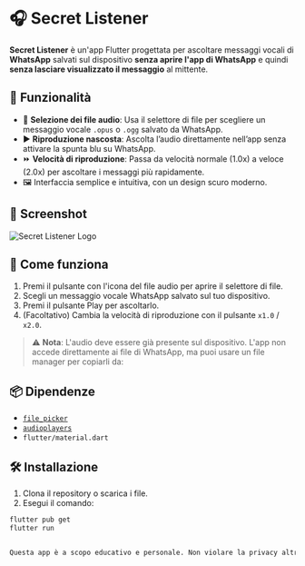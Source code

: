 # 🎧 Secret Listener

**Secret Listener** è un'app Flutter progettata per ascoltare messaggi vocali di **WhatsApp** salvati sul dispositivo **senza aprire l'app di WhatsApp** e quindi **senza lasciare visualizzato il messaggio** al mittente.

## 🚀 Funzionalità

- 📁 **Selezione dei file audio**: Usa il selettore di file per scegliere un messaggio vocale `.opus` o `.ogg` salvato da WhatsApp.
- ▶️ **Riproduzione nascosta**: Ascolta l’audio direttamente nell’app senza attivare la spunta blu su WhatsApp.
- ⏩ **Velocità di riproduzione**: Passa da velocità normale (1.0x) a veloce (2.0x) per ascoltare i messaggi più rapidamente.
- 🖼️ Interfaccia semplice e intuitiva, con un design scuro moderno.

## 📸 Screenshot

![Secret Listener Logo](https://static.vecteezy.com/system/resources/previews/023/986/631/original/whatsapp-logo-whatsapp-logo-transparent-whatsapp-icon-transparent-free-free-png.png)

## 🧠 Come funziona

1. Premi il pulsante con l'icona del file audio per aprire il selettore di file.
2. Scegli un messaggio vocale WhatsApp salvato sul tuo dispositivo.
3. Premi il pulsante Play per ascoltarlo.
4. (Facoltativo) Cambia la velocità di riproduzione con il pulsante `x1.0` / `x2.0`.

> ⚠️ **Nota**: L'audio deve essere già presente sul dispositivo. L'app non accede direttamente ai file di WhatsApp, ma puoi usare un file manager per copiarli da:

## 📦 Dipendenze

- [`file_picker`](https://pub.dev/packages/file_picker)
- [`audioplayers`](https://pub.dev/packages/audioplayers)
- `flutter/material.dart`

## 🛠️ Installazione

1. Clona il repository o scarica i file.
2. Esegui il comando:

```bash
flutter pub get
flutter run


Questa app è a scopo educativo e personale. Non violare la privacy altrui. Utilizza l'app responsabilmente e legalmente secondo le leggi del tuo paese.

